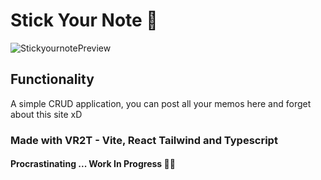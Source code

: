 # Stick Your Note 📝
![StickyournotePreview](https://user-images.githubusercontent.com/79455416/136396313-2951bc3c-54dd-47a7-b97b-e931e0825acd.PNG)
## Functionality
A simple CRUD application, you can post all your memos here and forget about this site xD
### Made with VR2T - Vite, React Tailwind and Typescript
#### Procrastinating ... Work In Progress 🚧💤
